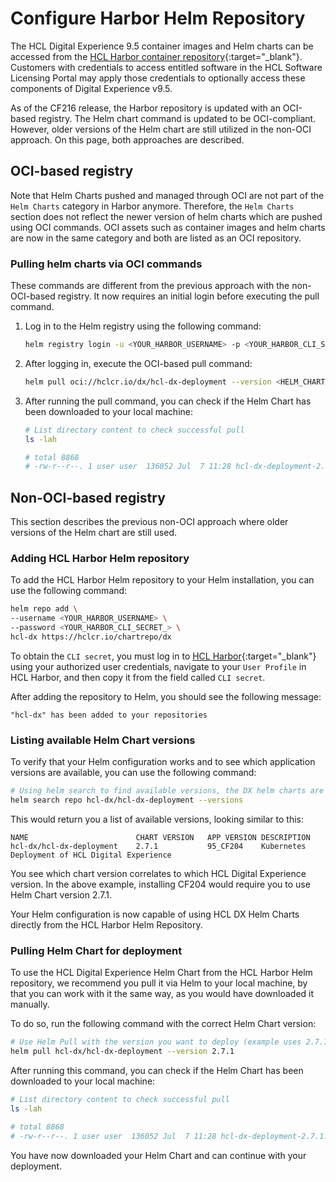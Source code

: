 # Configure Harbor Helm Repository

The HCL Digital Experience 9.5 container images and Helm charts can be accessed from the [HCL Harbor container repository](https://hclcr.io/){:target="_blank"}. Customers with credentials to access entitled software in the HCL Software Licensing Portal may apply those credentials to optionally access these components of Digital Experience v9.5. 

As of the CF216 release, the Harbor repository is updated with an OCI-based registry. The Helm chart command is updated to be OCI-compliant. However, older versions of the Helm chart are still utilized in the non-OCI approach. On this page, both approaches are described.

## OCI-based registry

Note that Helm Charts pushed and managed through OCI are not part of the `Helm Charts` category in Harbor anymore. Therefore, the `Helm Charts` section does not reflect the newer version of helm charts which are pushed using OCI commands. OCI assets such as container images and helm charts are now in the same category and both are listed as an OCI repository.

### Pulling helm charts via OCI commands

These commands are different from the previous approach with the non-OCI-based registry. It now requires an initial login before executing the pull command.

1. Log in to the Helm registry using the following command: 

    ```sh
    helm registry login -u <YOUR_HARBOR_USERNAME> -p <YOUR_HARBOR_CLI_SECRET_> https://hclcr.io/
    ```
    
2. After logging in, execute the OCI-based pull command:

    ```sh
    helm pull oci://hclcr.io/dx/hcl-dx-deployment --version <HELM_CHART_VERSION_NUMBER>
    ```
    
3. After running the pull command, you can check if the Helm Chart has been downloaded to your local machine:

    ```sh
    # List directory content to check successful pull
    ls -lah 

    # total 8868
    # -rw-r--r--. 1 user user  136052 Jul  7 11:28 hcl-dx-deployment-2.7.1.tgz
    ```

## Non-OCI-based registry

This section describes the previous non-OCI approach where older versions of the Helm chart are still used. 

### Adding HCL Harbor Helm repository

To add the HCL Harbor Helm repository to your Helm installation, you can use the following command:

```sh
helm repo add \
--username <YOUR_HARBOR_USERNAME> \
--password <YOUR_HARBOR_CLI_SECRET_> \
hcl-dx https://hclcr.io/chartrepo/dx
```

To obtain the `CLI secret`, you must log in to [HCL Harbor](https://hclcr.io/){:target="_blank"} using your authorized user credentials, navigate to your `User Profile` in HCL Harbor, and then copy it from the field called `CLI secret`.

After adding the repository to Helm, you should see the following message:

```text
"hcl-dx" has been added to your repositories
```

### Listing available Helm Chart versions

To verify that your Helm configuration works and to see which application versions are available, you can use the following command:

```sh
# Using helm search to find available versions, the DX helm charts are named hcl-dx-deployment
helm search repo hcl-dx/hcl-dx-deployment --versions
```

This would return you a list of available versions, looking similar to this:

```text
NAME                    	CHART VERSION	APP VERSION	DESCRIPTION                                    
hcl-dx/hcl-dx-deployment	2.7.1        	95_CF204   	Kubernetes Deployment of HCL Digital Experience
```

You see which chart version correlates to which HCL Digital Experience version. In the above example, installing CF204 would require you to use Helm Chart version 2.7.1.

Your Helm configuration is now capable of using HCL DX Helm Charts directly from the HCL Harbor Helm Repository.

### Pulling Helm Chart for deployment

To use the HCL Digital Experience Helm Chart from the HCL Harbor Helm repository, we recommend you pull it via Helm to your local machine, by that you can work with it the same way, as you would have downloaded it manually.

To do so, run the following command with the correct Helm Chart version:

```sh
# Use Helm Pull with the version you want to deploy (example uses 2.7.1, please enter your desired version)
helm pull hcl-dx/hcl-dx-deployment --version 2.7.1
```

After running this command, you can check if the Helm Chart has been downloaded to your local machine:

```sh
# List directory content to check successful pull
ls -lah 

# total 8868
# -rw-r--r--. 1 user user  136052 Jul  7 11:28 hcl-dx-deployment-2.7.1.tgz
```

You have now downloaded your Helm Chart and can continue with your deployment.
